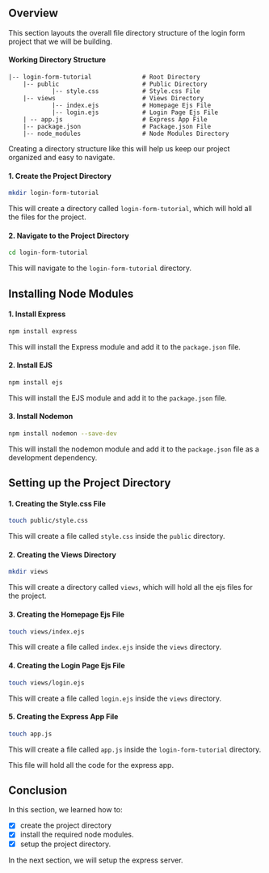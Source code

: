 ## Overview

This section layouts the overall file directory structure of the login form project that we will be building.

#### Working Directory Structure

```text
|-- login-form-tutorial              # Root Directory
    |-- public                       # Public Directory
            |-- style.css            # Style.css File
    |-- views                        # Views Directory
            |-- index.ejs            # Homepage Ejs File
            |-- login.ejs            # Login Page Ejs File
    | -- app.js                      # Express App File
    |-- package.json                 # Package.json File
    |-- node_modules                 # Node Modules Directory
```

Creating a directory structure like this will help us keep our project organized and easy to navigate.

#### 1. Create the Project Directory

```bash
mkdir login-form-tutorial
```

This will create a directory called `login-form-tutorial`, which will hold all the files for the project.

#### 2. Navigate to the Project Directory

```bash
cd login-form-tutorial
```

This will navigate to the `login-form-tutorial` directory.

## Installing Node Modules

#### 1. Install Express

```bash
npm install express
```

This will install the Express module and add it to the `package.json` file.

#### 2. Install EJS

```bash
npm install ejs
```

This will install the EJS module and add it to the `package.json` file.

#### 3. Install Nodemon

```bash
npm install nodemon --save-dev
```

This will install the nodemon module and add it to the `package.json` file as a development dependency.

## Setting up the Project Directory

#### 1. Creating the Style.css File

```bash
touch public/style.css
```

This will create a file called `style.css` inside the `public` directory.

#### 2. Creating the Views Directory

```bash
mkdir views
```

This will create a directory called `views`, which will hold all the ejs files for the project.

#### 3. Creating the Homepage Ejs File

```bash
touch views/index.ejs
```

This will create a file called `index.ejs` inside the `views` directory.

#### 4. Creating the Login Page Ejs File

```bash
touch views/login.ejs
```

This will create a file called `login.ejs` inside the `views` directory.

#### 5. Creating the Express App File

```bash
touch app.js
```

This will create a file called `app.js` inside the `login-form-tutorial` directory.

This file will hold all the code for the express app.

## Conclusion

In this section, we learned how to:

- [x] create the project directory
- [x] install the required node modules.
- [x] setup the project directory.

In the next section, we will setup the express server.
